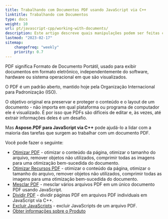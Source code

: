 ```yaml
---
title: Trabalhando com Documentos PDF usando JavaScript via C++
linktitle: Trabalhando com Documentos
type: docs
weight: 10
url: pt/javascript-cpp/working-with-documents/
description: Este artigo descreve quais manipulações podem ser feitas com o documento usando a biblioteca Aspose.PDF para JavaScript via C++.
lastmod: "2023-02-17"
sitemap:
    changefreq: "weekly"
    priority: 0.7
---
```


PDF significa Formato de Documento Portátil, usado para exibir documentos em formato eletrônico, independentemente do software, hardware ou sistema operacional em que são visualizados.

O PDF é um padrão aberto, mantido hoje pela Organização Internacional para Padronização (ISO).

O objetivo original era preservar e proteger o conteúdo e o layout de um documento - não importa em qual plataforma ou programa de computador ele é visualizado. É por isso que PDFs são difíceis de editar e, às vezes, até extrair informações deles é um desafio.

Mas **Aspose.PDF para JavaScript via C++** pode ajudá-lo a lidar com a maioria das tarefas que surgem ao trabalhar com um documento PDF.

Você pode fazer o seguinte:

- [Otimizar PDF](/pdf/javascript-cpp/optimize-pdf/) - otimizar o conteúdo da página, otimizar o tamanho do arquivo, remover objetos não utilizados, comprimir todas as imagens para uma otimização bem-sucedida do documento.
- [Otimizar Recursos PDF](/pdf/javascript-cpp/optimize-pdf-resources/) - otimizar o conteúdo da página, otimizar o tamanho do arquivo, remover objetos não utilizados, comprimir todas as imagens para uma otimização bem-sucedida do documento.
- [Mesclar PDF](/pdf/javascript-cpp/merge-pdf/) - mesclar vários arquivos PDF em um único documento PDF usando JavaScript.
- [Dividir PDF](/pdf/javascript-cpp/split-pdf/) - dividir páginas PDF em arquivos PDF individuais em JavaScript via C++.
- [Excluir JavaScripts](/pdf/javascript-cpp/delete-javascripts/) - excluir JavaScripts de um arquivo PDF.
- [Obter informações sobre o Produto](/pdf/javascript-cpp/get-info-about-product/)